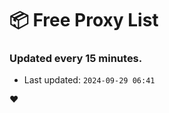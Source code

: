 # :package: Free Proxy List
### Updated every 15 minutes.

- Last updated: `2024-09-29 06:41`

:heart:
